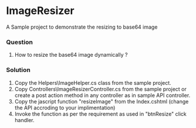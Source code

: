 # ImageResizer
A Sample project to demonstrate the resizing to base64 image

### Question
1. How to resize the base64 image dynamically ?
### Solution
1. Copy the Helpers\ImageHelper.cs class from the sample project.
2. Copy Controllers\ImageResizerController.cs from the sample project or create a post action method in any controller as in sample API controller.
3. Copy the jascript function "resizeImage" from the Index.cshtml (change the API accroding to your implimentation)
4. Invoke the function as per the requirement as used in "btnResize" click handler.
